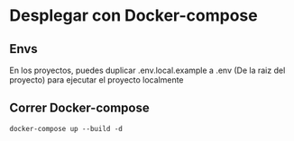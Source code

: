 # Desplegar con Docker-compose

## Envs

En los proyectos, puedes duplicar .env.local.example a .env (De la raiz del proyecto) para ejecutar el
proyecto localmente

## Correr Docker-compose

```
docker-compose up --build -d
```
